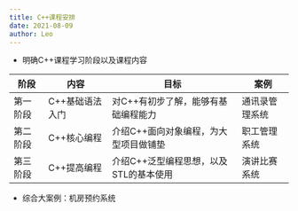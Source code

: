 ```yaml
---
title: C++课程安排
date: 2021-08-09
author: Leo
---
```



* 明确C++课程学习阶段以及课程内容



| 阶段     | 内容            | 目标                                   | 案例           |
| -------- | --------------- | -------------------------------------- | -------------- |
| 第一阶段 | C++基础语法入门 | 对C++有初步了解，能够有基础编程能力    | 通讯录管理系统 |
| 第二阶段 | C++核心编程     | 介绍C++面向对象编程，为大型项目做铺垫  | 职工管理系统   |
| 第三阶段 | C++提高编程     | 介绍C++泛型编程思想，以及STL的基本使用 | 演讲比赛系统   |

* 综合大案例：机房预约系统